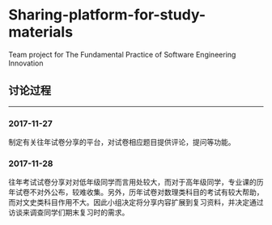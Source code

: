 # Sharing-platform-for-study-materials
Team project for The Fundamental Practice of Software Engineering Innovation

## 讨论过程
---

### 2017-11-27
制定有关往年试卷分享的平台，对试卷相应题目提供评论，提问等功能。

### 2017-11-28
往年考试试卷分享对对低年级同学而言用处较大，而对于高年级同学，专业课的历年试卷不对外公布，较难收集。另外，历年试卷对数理类科目的考试有较大帮助，而对文史类科目作用不大。因此小组决定将分享内容扩展到复习资料，并决定通过访谈来调查同学们期末复习时的需求。




